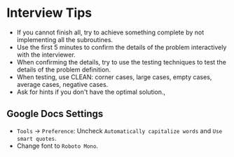 # Interview Tips

* If you cannot finish all, try to achieve something complete by not implementing all the subroutines.
* Use the first 5 minutes to confirm the details of the problem interactively with the interviewer.
* When confirming the details, try to use the testing techniques to test the details of the problem definition.
* When testing, use CLEAN: corner cases, large cases, empty cases, average cases, negative cases.
* Ask for hints if you don't have the optimal solution.,


## Google Docs Settings

* `Tools` -> `Preference`: Uncheck `Automatically capitalize words` and `Use smart quotes`.
* Change font to `Roboto Mono`.
